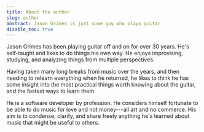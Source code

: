 ```yaml
---
title: About the author
slug: author
abstract: Jason Grimes is just some guy who plays guitar.
disable_toc: true
---
```


Jason Grimes has been playing guitar off and on for over 30 years. 
He's self-taught and likes to do things his own way. 
He enjoys improvising, studying, and analyzing things from multiple perspectives. 

Having taken many long breaks from music over the years, 
and then needing to relearn everything when he returned,
he likes to think he has some insight into the most practical things worth knowing about the guitar, 
and the fastest ways to learn them.

He is a software developer by profession. 
He considers himself fortunate to be able to do music for love and
not money---all art and no commerce. 
His aim is to condense, clarify, and share freely
anything he's learned about music that might be useful to others. 
